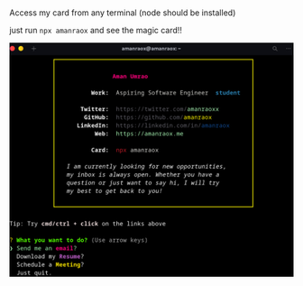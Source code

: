 # 
Access my card from any terminal (node should be installed)

just run `npx amanraox` and see the magic card!!

![raox_card](/asset/raox_card.jpg)

